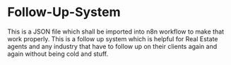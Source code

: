 # Follow-Up-System
This is a JSON file which shall be imported into n8n workflow to make that work properly. This is a follow up system which is helpful for Real Estate agents and any industry that have to follow up on their clients again and again without being cold and stuff.
